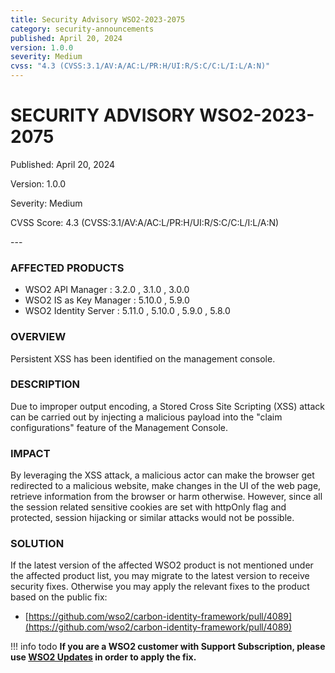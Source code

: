 ```yaml
---
title: Security Advisory WSO2-2023-2075
category: security-announcements
published: April 20, 2024
version: 1.0.0
severity: Medium
cvss: "4.3 (CVSS:3.1/AV:A/AC:L/PR:H/UI:R/S:C/C:L/I:L/A:N)"
---
```


# SECURITY ADVISORY WSO2-2023-2075

<p class="doc-info">Published: April 20, 2024</p>
<p class="doc-info">Version: 1.0.0</p>
<p class="doc-info">Severity: Medium</p>
<p class="doc-info">CVSS Score: 4.3 (CVSS:3.1/AV:A/AC:L/PR:H/UI:R/S:C/C:L/I:L/A:N)</p>
---

### AFFECTED PRODUCTS
* WSO2 API Manager : 3.2.0 , 3.1.0 , 3.0.0
* WSO2 IS as Key Manager : 5.10.0 , 5.9.0
* WSO2 Identity Server : 5.11.0 , 5.10.0 , 5.9.0 , 5.8.0


### OVERVIEW
Persistent XSS has been identified on the management console.


### DESCRIPTION
Due to improper output encoding, a Stored Cross Site Scripting (XSS) attack can be carried out by injecting a
malicious payload into the "claim configurations" feature of the Management Console.


### IMPACT
By leveraging the XSS attack, a malicious actor can make the browser get redirected to a malicious website,
make changes in the UI of the web page, retrieve information from the browser or harm otherwise. However,
since all the session related sensitive cookies are set with httpOnly flag and protected, session hijacking or
similar attacks would not be possible.


### SOLUTION
If the latest version of the affected WSO2 product is not mentioned under the affected product list, you may migrate to the latest version to receive security fixes. Otherwise you may apply the relevant fixes to the product based on the public fix: 

* [https://github.com/wso2/carbon-identity-framework/pull/4089](https://github.com/wso2/carbon-identity-framework/pull/4089)


!!! info todo
    **If you are a WSO2 customer with Support Subscription, please use [WSO2 Updates](https://wso2.com/updates/) in order to apply the fix.**

